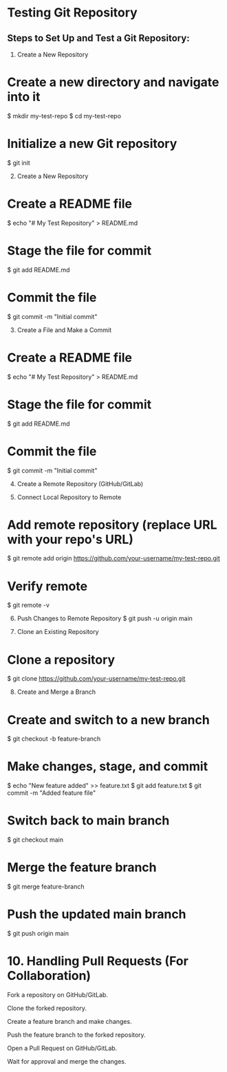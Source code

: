 # Testing Git Repository

## Steps to Set Up and Test a Git Repository:

1. Create a New Repository

# Create a new directory and navigate into it

$ mkdir my-test-repo
$ cd my-test-repo

# Initialize a new Git repository

$ git init

2. Create a New Repository

# Create a README file

$ echo "# My Test Repository" > README.md

# Stage the file for commit

$ git add README.md

# Commit the file

$ git commit -m "Initial commit"

3. Create a File and Make a Commit

# Create a README file

$ echo "# My Test Repository" > README.md

# Stage the file for commit

$ git add README.md

# Commit the file

$ git commit -m "Initial commit"

4. Create a Remote Repository (GitHub/GitLab)

5. Connect Local Repository to Remote

# Add remote repository (replace URL with your repo's URL)

$ git remote add origin https://github.com/your-username/my-test-repo.git

# Verify remote

$ git remote -v

6. Push Changes to Remote Repository
   $ git push -u origin main

7. Clone an Existing Repository

# Clone a repository

$ git clone https://github.com/your-username/my-test-repo.git

8. Create and Merge a Branch

# Create and switch to a new branch

$ git checkout -b feature-branch

# Make changes, stage, and commit

$ echo "New feature added" >> feature.txt
$ git add feature.txt
$ git commit -m "Added feature file"

# Switch back to main branch

$ git checkout main

# Merge the feature branch

$ git merge feature-branch

# Push the updated main branch

$ git push origin main

# 10. Handling Pull Requests (For Collaboration)

Fork a repository on GitHub/GitLab.

Clone the forked repository.

Create a feature branch and make changes.

Push the feature branch to the forked repository.

Open a Pull Request on GitHub/GitLab.

Wait for approval and merge the changes.
